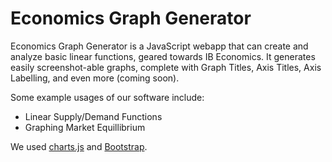 # Economics Graph Generator

Economics Graph Generator is a JavaScript webapp that can create and analyze basic linear functions, geared towards IB Economics. It generates easily screenshot-able graphs, complete with Graph Titles, Axis Titles, Axis Labelling, and even more (coming soon). 

Some example usages of our software include:

* Linear Supply/Demand Functions
* Graphing Market Equillibrium


We used [charts.js](http://www.chartjs.org/) and [Bootstrap](https://getbootstrap.com).
